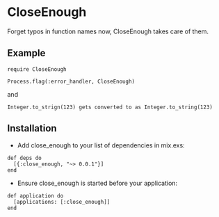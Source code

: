 # CloseEnough

Forget typos in function names now, CloseEnough takes care of them. 

## Example
```
require CloseEnough
```
```
Process.flag(:error_handler, CloseEnough)
```
and 
```
Integer.to_strign(123) gets converted to as Integer.to_string(123)  
```
## Installation

* Add close_enough to your list of dependencies in mix.exs:
```
def deps do
  [{:close_enough, "~> 0.0.1"}]
end
```
* Ensure close_enough is started before your application:
```
def application do
  [applications: [:close_enough]]
end
```
